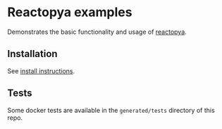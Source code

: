 # Reactopya examples

Demonstrates the basic functionality and usage of [reactopya](https://github.com/flatironinstitute/reactopya).

## Installation

See [install instructions](generated/docs/install.md).

## Tests

Some docker tests are available in the `generated/tests` directory of this repo.